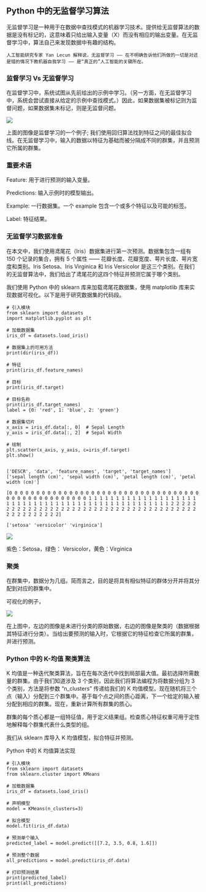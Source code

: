 ## Python 中的无监督学习算法

无监督学习是一种用于在数据中查找模式的机器学习技术。提供给无监督算法的数据是没有标记的，这意味着只给出输入变量（X）而没有相应的输出变量。在无监督学习中，算法自己来发现数据中有趣的结构。


    人工智能研究专家 Yan Lecun 解释说，无监督学习 —— 在不明确告诉他们所做的一切是对还是错的情况下教机器自我学习 —— 是“真正的”人工智能的关键所在。

### 监督学习 Vs 无监督学习

在监督学习中，系统试图从先前给出的示例中学习。（另一方面，在无监督学习中，系统会尝试直接从给定的示例中查找模式。）因此，如果数据集被标记则为监督问题，如果数据集未标记，则是无监督问题。

![](https://user-gold-cdn.xitu.io/2018/9/26/1661439f9399b457?imageslim)


上面的图像是监督学习的一个例子; 我们使用回归算法找到特征之间的最佳拟合线。在无监督学习中，输入的数据以特征为基础而被分隔成不同的群集，并且预测它所属的群集。


### 重要术语

Feature: 用于进行预测的输入变量。

Predictions: 输入示例时的模型输出。

Example: 一行数据集。一个 example 包含一个或多个特征以及可能的标签。

Label: 特征结果。


### 无监督学习数据准备
在本文中，我们使用鸢尾花（Iris）数据集进行第一次预测。数据集包含一组有 150 个记录的集合，拥有 5 个属性 —— 花瓣长度、花瓣宽度、萼片长度、萼片宽度和类别。Iris Setosa、Iris Virginica 和 Iris Versicolor 是这三个类别。在我们的无监督算法中，我们给出了鸢尾花的这四个特征并预测它属于哪个类别。

我们使用 Python 中的 sklearn 库来加载鸢尾花数据集，使用 matplotlib 库来实现数据可视化。以下是用于研究数据集的代码段。



    # 引入模块
    from sklearn import datasets
    import matplotlib.pyplot as plt

    # 加载数据集
    iris_df = datasets.load_iris()

    # 数据集上的可用方法
    print(dir(iris_df))

    # 特征
    print(iris_df.feature_names)

    # 目标
    print(iris_df.target)

    # 目标名称
    print(iris_df.target_names)
    label = {0: 'red', 1: 'blue', 2: 'green'}

    # 数据集切片
    x_axis = iris_df.data[:, 0]  # Sepal Length
    y_axis = iris_df.data[:, 2]  # Sepal Width

    # 绘制
    plt.scatter(x_axis, y_axis, c=iris_df.target)
    plt.show()


    ['DESCR', 'data', 'feature_names', 'target', 'target_names']
    ['sepal length (cm)', 'sepal width (cm)', 'petal length (cm)', 'petal width (cm)']

    [0 0 0 0 0 0 0 0 0 0 0 0 0 0 0 0 0 0 0 0 0 0 0 0 0 0 0 0 0 0 0 0 0 0 0 0 0 0 0 0 0 0 0 0 0 0 0 0 0 0 1 1 1 1 1 1 1 1 1 1 1 1 1 1 1 1 1 1 1 1 1 1 1 1 1 1 1 1 1 1 1 1 1 1 1 1 1 1 1 1 1 1 1 1 1 1 1 1 1 1 2 2 2 2 2 2 2 2 2 2 2 2 2 2 2 2 2 2 2 2 2 2 2 2 2 2 2 2 2 2 2 2 2 2 2 2 2 2 2 2 2 2 2 2 2 2 2 2 2 2]

    ['setosa' 'versicolor' 'virginica']


![](https://user-gold-cdn.xitu.io/2018/9/26/1661439f93d9aa91?imageView2/0/w/1280/h/960/format/webp/ignore-error/1)


紫色：Setosa，绿色： Versicolor，黄色：Virginica


### 聚类

在群集中，数据分为几组。简而言之，目的是将具有相似特征的群体分开并将其分配到对应的群集中。

可视化的例子，

![](https://user-gold-cdn.xitu.io/2018/9/26/1661439f93eacce8?imageslim)


在上图中，左边的图像是未进行分类的原始数据，右边的图像是聚类的（数据根据其特征进行分类）。当给出要预测的输入时，它根据它的特征检查它所属的群集，并进行预测。


### Python 中的 K-均值 聚类算法

K 均值是一种迭代聚类算法，旨在在每次迭代中找到局部最大值。最初选择所需数量的群集。由于我们知道涉及 3 个类别，因此我们将算法编程为将数据分组为 3 个类别，方法是将参数 “n_clusters” 传递给我们的 K 均值模型。现在随机将三个点（输入）分配到三个群集中。基于每个点之间的质心距离，下一个给定的输入被分配到相应的群集。现在，重新计算所有群集的质心。

群集的每个质心都是一组特征值，用于定义结果组。检查质心特征权重可用于定性地解释每个群集代表什么类型的组。

我们从 sklearn 库导入 K 均值模型，拟合特征并预测。

Python 中的 K 均值算法实现

    # 引入模块
    from sklearn import datasets
    from sklearn.cluster import KMeans

    # 加载数据集
    iris_df = datasets.load_iris()

    # 声明模型
    model = KMeans(n_clusters=3)

    # 拟合模型
    model.fit(iris_df.data)

    # 预测单个输入
    predicted_label = model.predict([[7.2, 3.5, 0.8, 1.6]])

    # 预测整个数据
    all_predictions = model.predict(iris_df.data)

    # 打印预测结果
    print(predicted_label)
    print(all_predictions)